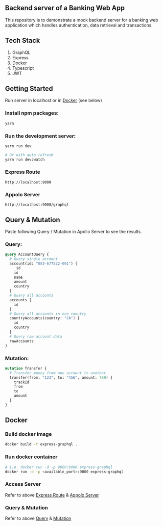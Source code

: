 ## Backend server of a Banking Web App

This repository is to demonstrate a mock backend server for a banking web application which handles authentication, data retrieval and transactions.

## Tech Stack

1. GraphQL
2. Express
3. Docker
4. Typescript
5. JWT

## Getting Started

Run server in localhost or in [Docker](#docker) (see below)

### Install npm packages:

```bash
yarn
```

### Run the development server:

```bash
yarn run dev

# Or with auto refresh
yarn run dev:watch
```

### Express Route

```
http://localhost:9000
```

### Appolo Server

```
http://localhost:9000/graphql
```

## Query & Mutation

Paste following Query / Mutation in Apollo Server to see the results.

### Query:

```GraphQL
query AccountQuery {
  # Query single account
  account(id: "883-677522-001") {
    _id
    id
    name
    amount
    country
  }
  # Query all accounts
  accounts {
    id
  }
  # Query all accounts in one conutry
  countryAccounts(country: "CA") {
    id
    country
  }
  # Query raw account data
  rawAccounts
}
```

### Mutation:

```GraphQL
mutation Transfer {
  # Transfer money from one account to another
  transfer(from: "123", to: "456", amount: 789) {
    trackId
    from
    to
    amount
  }
}
```

## Docker

### Build docker image

```bash
docker build -t express-graphql .
```

### Run docker container

```bash
# i.e. docker run -d -p 9000:9000 express-graphql
docker run -d -p <available_port>:9000 express-graphql
```

### Access Server

Refer to above [Express Route](#express-route) & [Appolo Server](#appolo-server)

### Query & Mutation

Refer to above [Query](#query) & [Mutation](#mutation)
